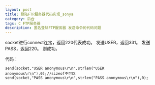 ```yaml
---
layout: post
title: 登陆FTP服务器代码实现_sonya
category: 后台
tags: C FTP服务器
description: 匿名登陆FTP服务器 发送命令的代码问题
---
```



socket进行connect连接，返回220代表成功。
发送USER，返回331。
发送PASS，返回220。
则成功。

代码：
```
send(socket,"USER anonymous\r\n",strlen("USER anonymous\r\n"),0);//sizeof不可以
send(socket,"PASS anonymous\r\n",strlen("PASS anonymous\r\n"),0);
```